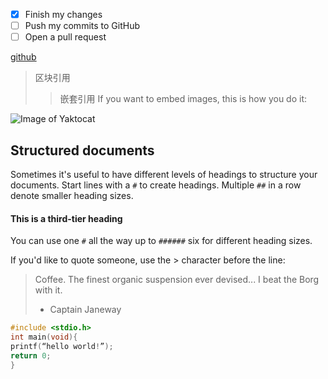 - [x] Finish my changes
- [ ] Push my commits to GitHub
- [ ] Open a pull request

[github](http://github.com)
> 区块引用
>> 嵌套引用
If you want to embed images, this is how you do it:

![Image of Yaktocat](https://octodex.github.com/images/yaktocat.png)
## Structured documents

Sometimes it's useful to have different levels of headings to structure your documents. Start lines with a `#` to create headings. Multiple `##` in a row denote smaller heading sizes.

#### This is a third-tier heading

You can use one `#` all the way up to `######` six for different heading sizes.

If you'd like to quote someone, use the > character before the line:

> Coffee. The finest organic suspension ever devised... I beat the Borg with it.
> - Captain Janeway
```c
#include <stdio.h>
int main(void){
printf(“hello world!”);
return 0;
}
```

